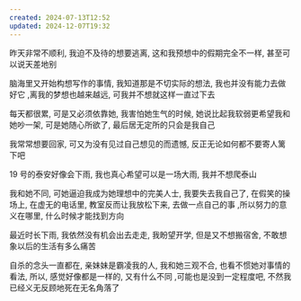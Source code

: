 ```yaml
---
created: 2024-07-13T12:52
updated: 2024-12-07T19:32
---
```

昨天非常不顺利, 我迫不及待的想要逃离, 这和我预想中的假期完全不一样, 甚至可以说天差地别

脑海里又开始构想写作的事情, 我知道那是不切实际的想法, 我也并没有能力去做好它 ,离我的梦想也越来越远, 可我并不想就这样一直过下去 

每天都很累, 可是又必须依靠她, 我害怕她生气的时候, 她说比起我软弱更希望我和她吵一架, 可是她随心所欲了, 最后居无定所的只会是我自己 

我常常想要回家, 可又为没有见过自己想见的而遗憾, 反正无论如何都不要寄人篱下吧 

19 号的泰安好像会下雨, 我也真心希望可以是一场大雨, 我并不想爬泰山 

我和她不同, 可她逼迫我成为她理想中的完美人士, 我要失去我自己了, 在假笑的操场上, 在虚无的电话里, 教室反而让我放松下来, 去做一点自己的事 ,所以努力的意义在哪里, 什么时候才能找到方向 

最近时长下雨, 我依然没有机会出去走走, 我盼望开学, 但是又不想搬宿舍, 不敢想象以后的生活有多么痛苦 

自杀的念头一直都在, 亲妹妹是霸凌我的人, 我和她三观不合, 也看不惯她对事情的看法, 所以, 感觉好像都是一样的, 又有什么不同 ,可能也是没到一定程度吧, 不然我已经义无反顾地死在无名角落了 